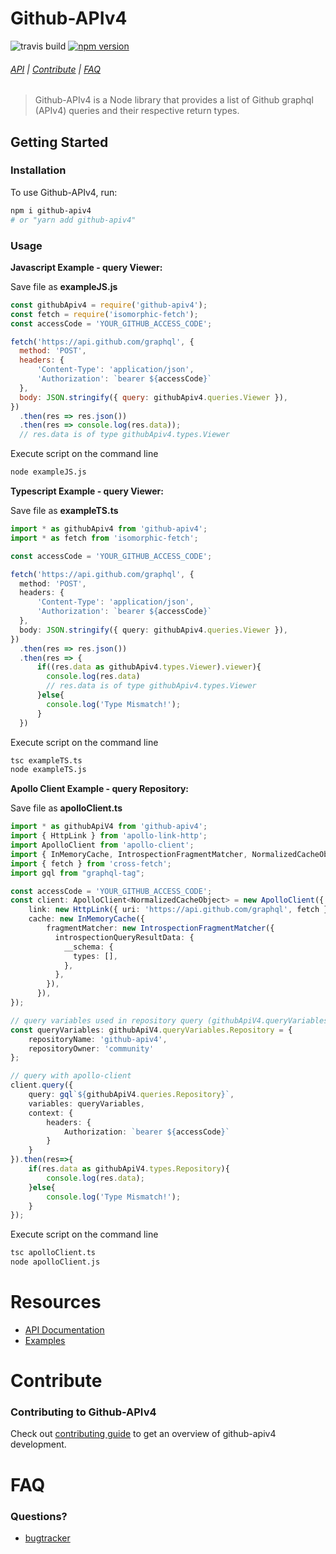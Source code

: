 # Github-APIv4
<!-- [START badges] -->
![travis build](https://api.travis-ci.org/ioedeveloper/github-apiv4.svg?branch=master)
[![npm version](https://badge.fury.io/js/github-apiv4.svg)](https://badge.fury.io/js/github-apiv4)
<!-- [END badges] -->

###### [API](https://github-apiv4.netlify.com/) | [Contribute](#contribute) | [FAQ](#faq)
> Github-APIv4 is a Node library that provides a list of Github graphql (APIv4) queries and their respective return types.

<!-- [START getstarted] -->
## Getting Started

### Installation
To use Github-APIv4, run:
```bash
npm i github-apiv4
# or "yarn add github-apiv4"
```

### Usage
**Javascript Example - query Viewer:**

Save file as **exampleJS.js**
```js
const githubApiv4 = require('github-apiv4');
const fetch = require('isomorphic-fetch');
const accessCode = 'YOUR_GITHUB_ACCESS_CODE';

fetch('https://api.github.com/graphql', {
  method: 'POST',
  headers: { 
      'Content-Type': 'application/json',
      'Authorization': `bearer ${accessCode}`
  },
  body: JSON.stringify({ query: githubApiv4.queries.Viewer }),
})
  .then(res => res.json())
  .then(res => console.log(res.data));
  // res.data is of type githubApiv4.types.Viewer
```

Execute script on the command line

```bash
node exampleJS.js
```

**Typescript Example - query Viewer:**

Save file as **exampleTS.ts**
```ts
import * as githubApiv4 from 'github-apiv4';
import * as fetch from 'isomorphic-fetch';

const accessCode = 'YOUR_GITHUB_ACCESS_CODE';

fetch('https://api.github.com/graphql', {
  method: 'POST',
  headers: { 
      'Content-Type': 'application/json',
      'Authorization': `bearer ${accessCode}`
  },
  body: JSON.stringify({ query: githubApiv4.queries.Viewer }),
})
  .then(res => res.json())
  .then(res => {
      if((res.data as githubApiv4.types.Viewer).viewer){
        console.log(res.data)
        // res.data is of type githubApiv4.types.Viewer
      }else{
        console.log('Type Mismatch!');
      }
  })
```

Execute script on the command line

```bash
tsc exampleTS.ts
node exampleTS.js
```

**Apollo Client Example - query Repository:**

Save file as **apolloClient.ts**
```ts
import * as githubApiV4 from 'github-apiv4';
import { HttpLink } from 'apollo-link-http';
import ApolloClient from 'apollo-client';
import { InMemoryCache, IntrospectionFragmentMatcher, NormalizedCacheObject } from 'apollo-cache-inmemory';
import { fetch } from 'cross-fetch';
import gql from "graphql-tag";

const accessCode = 'YOUR_GITHUB_ACCESS_CODE';
const client: ApolloClient<NormalizedCacheObject> = new ApolloClient({
    link: new HttpLink({ uri: 'https://api.github.com/graphql', fetch }),
    cache: new InMemoryCache({
        fragmentMatcher: new IntrospectionFragmentMatcher({
          introspectionQueryResultData: {
            __schema: {
              types: [],
            },
          },
        }),
      }),
});

// query variables used in repository query (githubApiV4.queryVariables.Repository)
const queryVariables: githubApiV4.queryVariables.Repository = {
    repositoryName: 'github-apiv4',
    repositoryOwner: 'community'
};

// query with apollo-client
client.query({
    query: gql`${githubApiV4.queries.Repository}`,
    variables: queryVariables,
    context: {
        headers: {
            Authorization: `bearer ${accessCode}`
        }
    }
}).then(res=>{
    if(res.data as githubApiV4.types.Repository){
        console.log(res.data);
    }else{
        console.log('Type Mismatch!');
    }
});
```

Execute script on the command line

```bash
tsc apolloClient.ts
node apolloClient.js
```
# Resources

- [API Documentation](https://github-apiv4.netlify.com/)
- [Examples](#usage)

# Contribute
### Contributing to Github-APIv4

Check out [contributing guide](https://github.com/ioedeveloper/github-apiv4/blob/master/CONTRIBUTING.md) to get an overview of github-apiv4 development.

# FAQ
### Questions?
- [bugtracker](https://github.com/ioedeveloper/github-apiv4/issues)

